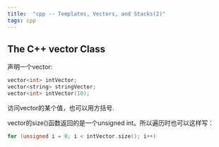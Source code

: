 ```yaml
---
title:  "cpp -- Templates, Vectors, and Stacks(2)"
tags: cpp
---
```


## The C++ vector Class

声明一个vector:

```c++
vector<int> intVector;
vector<string> stringVector;
vector<int> intVector(10);
```

访问vector的某个值，也可以用方括号.

vector的size()函数返回的是一个unsigned int。所以遍历时也可以这样写：

```c++
for (unsigned i = 0; i < intVector.size(); i++)
```
